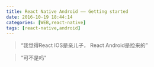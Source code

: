 ```yaml
---
title: React Native Android —— Getting started
date: 2016-10-19 18:44:14
categories: [WEB,react-native]
tags: [react-native,android]
---
```


> “我觉得React IOS是亲儿子， React Android是捡来的”  

> "可不是吗"
